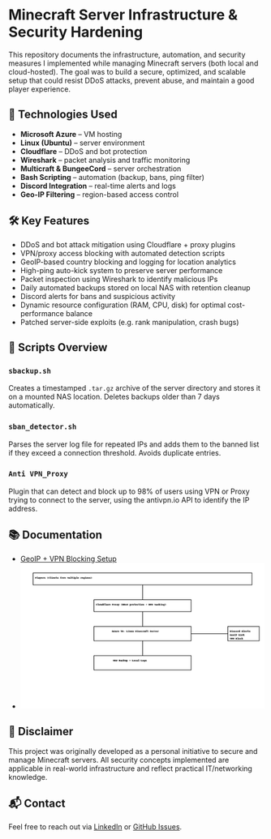 # Minecraft Server Infrastructure & Security Hardening

This repository documents the infrastructure, automation, and security measures I implemented while managing Minecraft servers (both local and cloud-hosted). The goal was to build a secure, optimized, and scalable setup that could resist DDoS attacks, prevent abuse, and maintain a good player experience.

## 🔧 Technologies Used

- **Microsoft Azure** – VM hosting
- **Linux (Ubuntu)** – server environment
- **Cloudflare** – DDoS and bot protection
- **Wireshark** – packet analysis and traffic monitoring
- **Multicraft & BungeeCord** – server orchestration
- **Bash Scripting** – automation (backup, bans, ping filter)
- **Discord Integration** – real-time alerts and logs
- **Geo-IP Filtering** – region-based access control

## 🛠️ Key Features

- DDoS and bot attack mitigation using Cloudflare + proxy plugins
- VPN/proxy access blocking with automated detection scripts
- GeoIP-based country blocking and logging for location analytics
- High-ping auto-kick system to preserve server performance
- Packet inspection using Wireshark to identify malicious IPs
- Daily automated backups stored on local NAS with retention cleanup
- Discord alerts for bans and suspicious activity
- Dynamic resource configuration (RAM, CPU, disk) for optimal cost-performance balance
- Patched server-side exploits (e.g. rank manipulation, crash bugs)


## 📜 Scripts Overview

### `sbackup.sh`
Creates a timestamped `.tar.gz` archive of the server directory and stores it on a mounted NAS location. Deletes backups older than 7 days automatically.

### `sban_detector.sh`
Parses the server log file for repeated IPs and adds them to the banned list if they exceed a connection threshold. Avoids duplicate entries.

### `Anti VPN_Proxy`
Plugin that can detect and block up to 98% of users using VPN or Proxy trying to connect to the server, using the antivpn.io API to identify the IP address.

## 📚 Documentation

- [GeoIP + VPN Blocking Setup](docs/geoblock-setup.md)
- ![Architecture Diagram](docs/minecraft_server_diagram.png)

## 📌 Disclaimer

This project was originally developed as a personal initiative to secure and manage Minecraft servers. All security concepts implemented are applicable in real-world infrastructure and reflect practical IT/networking knowledge.

## 📬 Contact

Feel free to reach out via [LinkedIn](https://www.linkedin.com/in/grigore-andrei-crivineanu-70041a1b9/) or [GitHub Issues](https://github.com).
